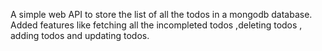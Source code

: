 A simple web API to store the list of all the todos in a mongodb database.
Added features like fetching all the incompleted todos ,deleting todos , adding todos and updating todos.
